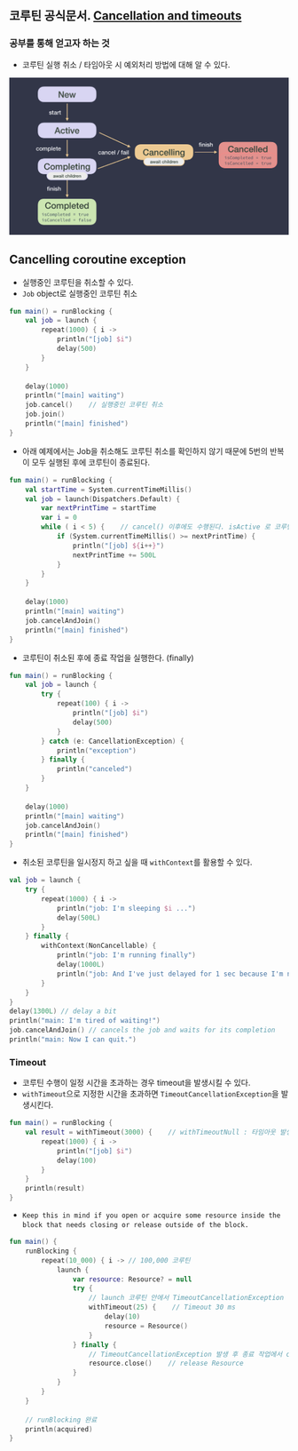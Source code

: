 ## 코루틴 공식문서. [Cancellation and timeouts](https://kotlinlang.org/docs/cancellation-and-timeouts.html)

### 공부를 통해 얻고자 하는 것
- 코루틴 실행 취소 / 타임아웃 시 예외처리 방법에 대해 알 수 있다.

![코루틴 라이프사이클](./assets/lifecycle.png)

## Cancelling coroutine exception
- 실행중인 코루틴을 취소할 수 있다.
- `Job` object로 실행중인 코루틴 취소
```kotlin
fun main() = runBlocking {
    val job = launch {
        repeat(1000) { i ->
            println("[job] $i")
            delay(500)
        }
    }

    delay(1000)
    println("[main] waiting")
    job.cancel()    // 실행중인 코루틴 취소
    job.join()
    println("[main] finished")
}
```

- 아래 예제에서는 Job을 취소해도 코루틴 취소를 확인하지 않기 때문에 5번의 반복이 모두 실행된 후에 코루틴이 종료된다. 
```kotlin
fun main() = runBlocking {
    val startTime = System.currentTimeMillis()
    val job = launch(Dispatchers.Default) {
        var nextPrintTime = startTime
        var i = 0
        while ( i < 5) {    // cancel() 이후에도 수행된다. isActive 로 코루틴 실행 확인
            if (System.currentTimeMillis() >= nextPrintTime) {
                println("[job] ${i++}")
                nextPrintTime += 500L
            }
        }
    }

    delay(1000)
    println("[main] waiting")
    job.cancelAndJoin()
    println("[main] finished")
}
```

- 코루틴이 취소된 후에 종료 작업을 실행한다. (finally)
```kotlin
fun main() = runBlocking {
    val job = launch {
        try {
            repeat(100) { i ->
                println("[job] $i")
                delay(500)
            }
        } catch (e: CancellationException) {
            println("exception")
        } finally {
            println("canceled")
        }
    }

    delay(1000)
    println("[main] waiting")
    job.cancelAndJoin()
    println("[main] finished")
}
```

- 취소된 코루틴을 일시정지 하고 싶을 때 `withContext`를 활용할 수 있다. 
```kotlin
val job = launch {
    try {
        repeat(1000) { i ->
            println("job: I'm sleeping $i ...")
            delay(500L)
        }
    } finally {
        withContext(NonCancellable) {
            println("job: I'm running finally")
            delay(1000L)
            println("job: And I've just delayed for 1 sec because I'm non-cancellable")
        }
    }
}
delay(1300L) // delay a bit
println("main: I'm tired of waiting!")
job.cancelAndJoin() // cancels the job and waits for its completion
println("main: Now I can quit.")
```

### Timeout
- 코루틴 수행이 일정 시간을 초과하는 경우 timeout을 발생시킬 수 있다.
- `withTimeout`으로 지정한 시간을 초과하면 `TimeoutCancellationException`을 발생시킨다.
```kotlin
fun main() = runBlocking {
    val result = withTimeout(3000) {    // withTimeoutNull : 타임아웃 발생 시 null 반환
        repeat(1000) { i ->
            println("[job] $i")
            delay(100)
        }
    }
    println(result)
}
```

- `Keep this in mind if you open or acquire some resource inside the block that needs closing or release outside of the block.`
```kotlin
fun main() {
    runBlocking {
        repeat(10_000) { i -> // 100,000 코루틴
            launch {
                var resource: Resource? = null
                try {
                    // launch 코루틴 안에서 TimeoutCancellationException 발생
                    withTimeout(25) {    // Timeout 30 ms
                        delay(10)
                        resource = Resource()
                    }
                } finally {
                    // TimeoutCancellationException 발생 후 종료 작업에서 close 처리
                    resource.close()    // release Resource
                }
            }
        }
    }

    // runBlocking 완료
    println(acquired)
}
```
